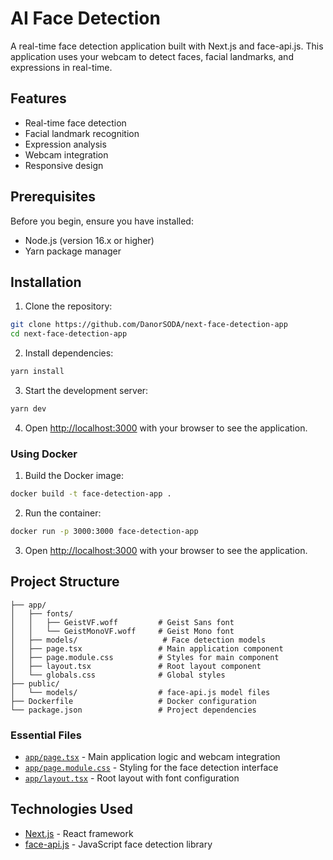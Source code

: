 # AI Face Detection

A real-time face detection application built with Next.js and face-api.js.
This application uses your webcam to detect faces, facial landmarks, and expressions in real-time.

## Features

- Real-time face detection
- Facial landmark recognition
- Expression analysis
- Webcam integration
- Responsive design

## Prerequisites

Before you begin, ensure you have installed:

- Node.js (version 16.x or higher)
- Yarn package manager

## Installation

1. Clone the repository:

```bash
git clone https://github.com/DanorSODA/next-face-detection-app
cd next-face-detection-app
```

2. Install dependencies:

```bash
yarn install
```

3. Start the development server:

```bash
yarn dev
```

4. Open [http://localhost:3000](http://localhost:3000) with your browser to see the application.

### Using Docker

1. Build the Docker image:

```bash
docker build -t face-detection-app .
```

2. Run the container:

```bash
docker run -p 3000:3000 face-detection-app
```

3. Open [http://localhost:3000](http://localhost:3000) with your browser to see the application.

## Project Structure

```tree
├── app/
│   ├── fonts/
│   │   ├── GeistVF.woff         # Geist Sans font
│   │   └── GeistMonoVF.woff     # Geist Mono font
│   ├── models/                   # Face detection models
│   ├── page.tsx                 # Main application component
│   ├── page.module.css          # Styles for main component
│   ├── layout.tsx               # Root layout component
│   └── globals.css              # Global styles
├── public/
│   └── models/                  # face-api.js model files
├── Dockerfile                   # Docker configuration
└── package.json                 # Project dependencies
```

### Essential Files

- [`app/page.tsx`](src/app/page.tsx) - Main application logic and webcam integration
- [`app/page.module.css`](src/app/page.module.css) - Styling for the face detection interface
- [`app/layout.tsx`](src/app/layout.tsx) - Root layout with font configuration

## Technologies Used

- [Next.js](https://nextjs.org) - React framework
- [face-api.js](https://github.com/justadudewhohacks/face-api.js) - JavaScript face detection library

